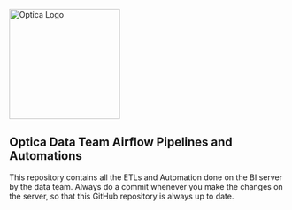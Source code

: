 <!-- Optica Data Team Airflow Pipelines and Automations -->
<p>
  <img src="https://optica.africa/cdn/shop/t/113/assets/Optica_Logo_Primary.svg?v=69688584039873325631684686178" alt="Optica Logo" width="200" height="200">
</p>

## Optica Data Team Airflow Pipelines and Automations

This repository contains all the ETLs and Automation done on the BI server by the data team. Always do a commit whenever you make the changes on the server, so that this GitHub repository is always up to date.
